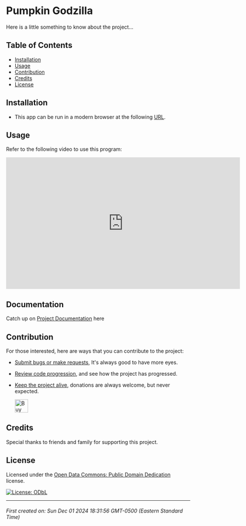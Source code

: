 # Pumpkin Godzilla

Here is a little something to know about the project...



## Table of Contents

- [Installation](#installation)
- [Usage](#usage)
- [Contribution](#contribution)
- [Credits](#credits)
- [License](#license)





## Installation

* This app can be run in a modern browser at the following [URL](https://).





## Usage

Refer to the following video to use this program:
<iframe title="vimeo-player" src="https://player.vimeo.com/video/1035076639?h=01f084c303" width="640" height="360" frameborder="0"    allowfullscreen></iframe>



## Documentation

Catch up on [Project Documentation](https://github.com/ArtOfTheNiles/readme-generator/wiki) here




## Contribution

For those interested, here are ways that you can contribute to the project:

* [Submit bugs or make requests](https://github.com/ArtOfTheNiles/readme-generator/issues), It's always good to have more eyes.
* [Review code progression](https://github.com/ArtOfTheNiles/readme-generator/pulls), and see how the project has progressed.
* [Keep the project alive](https://ko-fi.com/artoftheniles#), donations are always welcome, but never expected.

    <a href='https://ko-fi.com/V7V116V0Z9' target='_blank'><img height='36' style='border:0px;height:36px;' src='https://storage.ko-fi.com/cdn/kofi6.png?v=6' border='0' alt='Buy Me a Coffee at ko-fi.com' /></a>




## Credits

Special thanks to friends and family for supporting this project.




## License

Licensed under the [Open Data Commons: Public Domain Dedication](LICENSE.txt) license. 

[![License: ODbL](https://img.shields.io/badge/License-PDDL-brightgreen.svg)](https://opendatacommons.org/licenses/pddl/)

---

###### First created on: Sun Dec 01 2024 18:31:56 GMT-0500 (Eastern Standard Time)
